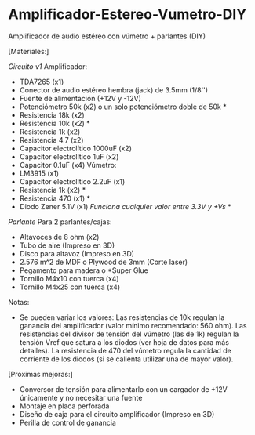 # Amplificador-Estereo-Vumetro-DIY
Amplificador de audio estéreo con vúmetro + parlantes (DIY)

[Materiales:]

*Circuito v1*
Amplificador:
- TDA7265 (x1)
- Conector de audio estéreo hembra (jack) de 3.5mm (1/8'')
- Fuente de alimentación (+12V y -12V)
- Potenciómetro 50k (x2) o un solo potenciómetro doble de 50k *
- Resistencia 18k (x2)
- Resistencia 10k (x2) *
- Resistencia 1k (x2)
- Resistencia 4.7 (x2)
- Capacitor electrolítico 1000uF (x2)
- Capacitor electrolítico 1uF (x2)
- Capacitor 0.1uF (x4)
Vúmetro:
- LM3915 (x1)
- Capacitor electrolítico 2.2uF (x1)
- Resistencia 1k (x2) *
- Resistencia 470 (x1) *
- Diodo Zener 5.1V (x1) *Funciona cualquier valor entre 3.3V y +Vs* *

*Parlante*
Para 2 parlantes/cajas:
- Altavoces de 8 ohm (x2)
- Tubo de aire (Impreso en 3D)
- Disco para altavoz (Impreso en 3D)
- 2.576 m^2 de MDF o Plywood de 3mm (Corte laser)
- Pegamento para madera o *Super Glue
- Tornillo M4x10 con tuerca (x4)
- Tornillo M4x25 con tuerca (x4)

Notas:
* Se pueden variar los valores:
Las resistencias de 10k regulan la ganancia del amplificador (valor mínimo recomendado: 560 ohm).
Las resistencias del divisor de tensión del vúmetro (las de 1k) regulan la tensión Vref que satura a los diodos (ver hoja de datos para más detalles).
La resistencia de 470 del vúmetro regula la cantidad de corriente de los diodos (si se calienta utilizar una de mayor valor).

[Próximas mejoras:]
- Conversor de tensión para alimentarlo con un cargador de +12V únicamente y no necesitar una fuente
- Montaje en placa perforada
- Diseño de caja para el circuito amplificador (Impreso en 3D)
- Perilla de control de ganancia

